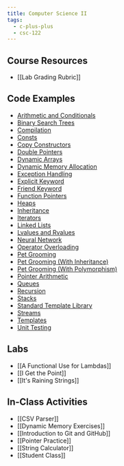 ```yaml
---
title: Computer Science II
tags:
  - c-plus-plus
  - csc-122
---
```

## Course Resources

* [[Lab Grading Rubric]]

## Code Examples

* [Arithmetic and Conditionals](https://github.com/cmvandrevala/csc_122_arithmetic_and_conditionals)
* [Binary Search Trees](https://github.com/cmvandrevala/csc_122_binary_search_trees)
* [Compilation](https://github.com/cmvandrevala/csc_122_compilation)
* [Consts](https://github.com/cmvandrevala/csc_122_consts)
* [Copy Constructors](https://github.com/cmvandrevala/csc_122_copy_constructors)
* [Double Pointers](https://github.com/cmvandrevala/csc_122_double_pointers)
* [Dynamic Arrays](https://github.com/cmvandrevala/csc_122_dynamic_arrays)
* [Dynamic Memory Allocation](https://github.com/cmvandrevala/csc_122_dynamic_memory_allocation)
* [Exception Handling](https://github.com/cmvandrevala/csc_122_exception_handling)
* [Explicit Keyword](https://github.com/cmvandrevala/csc_122_explicit_keyword)
* [Friend Keyword](https://github.com/cmvandrevala/csc_122_friend_keyword)
* [Function Pointers](https://github.com/cmvandrevala/csc_122_function_pointers)
* [Heaps](https://github.com/cmvandrevala/csc_122_heaps)
* [Inheritance](https://github.com/cmvandrevala/csc_122_inheritance)
* [Iterators](https://github.com/cmvandrevala/csc_122_iterators)
* [Linked Lists](https://github.com/cmvandrevala/csc_122_linked_lists)
* [Lvalues and Rvalues](https://github.com/cmvandrevala/csc_122_lvalues_and_rvalues)
* [Neural Network](https://github.com/cmvandrevala/csc_122_neural_network)
* [Operator Overloading](https://github.com/cmvandrevala/csc_122_operator_overloading)
* [Pet Grooming](https://github.com/cmvandrevala/csc_122_pet_grooming)
* [Pet Grooming (With Inheritance)](https://github.com/cmvandrevala/csc_122_pet_grooming_with_inheritance)
* [Pet Grooming (With Polymorphism)](https://github.com/cmvandrevala/csc_122_pet_grooming_with_polymorphism)
* [Pointer Arithmetic](https://github.com/cmvandrevala/csc_122_pointer_arithmetic)
* [Queues](https://github.com/cmvandrevala/csc_122_queues)
* [Recursion](https://github.com/cmvandrevala/csc_122_recursion)
* [Stacks](https://github.com/cmvandrevala/csc_122_stacks)
* [Standard Template Library](https://github.com/cmvandrevala/csc_122_standard_template_library)
* [Streams](https://github.com/cmvandrevala/csc_122_streams)
* [Templates](https://github.com/cmvandrevala/csc_122_templates)
* [Unit Testing](https://github.com/cmvandrevala/csc_122_unit_testing)

## Labs

* [[A Functional Use for Lambdas]]
* [[I Get the Point]]
* [[It's Raining Strings]]

## In-Class Activities

* [[CSV Parser]]
* [[Dynamic Memory Exercises]]
* [[Introduction to Git and GitHub]]
* [[Pointer Practice]]
* [[String Calculator]]
* [[Student Class]]
